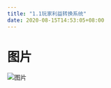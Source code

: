 ```yaml
---
title: "1.1玩家利益转换系统"
date: 2020-08-15T14:53:05+08:00
---
```


# 图片

![图片](/images/screenshot_1527432867658.png)
